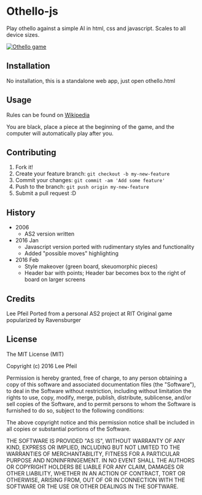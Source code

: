 # Othello-js

Play othello against a simple AI in html, css and javascript. Scales to all device sizes.

<a href="http://www.youtube.com/watch?feature=player_embedded&v=CPa9pOOKZaA" target="_blank"><img src="http://img.youtube.com/vi/CPa9pOOKZaA/0.jpg" alt="Othello game" /></a>

## Installation

No installation, this is a standalone web app, just open othello.html

## Usage

Rules can be found on [Wikipedia](https://en.wikipedia.org/wiki/Reversi#Rules)

You are black, place a piece at the beginning of the game, and the computer will automatically play after you.

## Contributing

1. Fork it!
2. Create your feature branch: `git checkout -b my-new-feature`
3. Commit your changes: `git commit -am 'Add some feature'`
4. Push to the branch: `git push origin my-new-feature`
5. Submit a pull request :D

## History

- 2006
  - AS2 version written
- 2016 Jan
  - Javascript version ported with rudimentary styles and functionality
  - Added "possible moves" highlighting
- 2016 Feb
  - Style makeover (green board, skeuomorphic pieces)
  - Header bar with points; Header bar becomes box to the right of board on larger screens


## Credits

Lee Pfeil
Ported from a personal AS2 project at RIT
Original game popularized by Ravensburger

## License

The MIT License (MIT)

Copyright (c) 2016 Lee Pfeil

Permission is hereby granted, free of charge, to any person obtaining a copy
of this software and associated documentation files (the "Software"), to deal
in the Software without restriction, including without limitation the rights
to use, copy, modify, merge, publish, distribute, sublicense, and/or sell
copies of the Software, and to permit persons to whom the Software is
furnished to do so, subject to the following conditions:

The above copyright notice and this permission notice shall be included in all
copies or substantial portions of the Software.

THE SOFTWARE IS PROVIDED "AS IS", WITHOUT WARRANTY OF ANY KIND, EXPRESS OR
IMPLIED, INCLUDING BUT NOT LIMITED TO THE WARRANTIES OF MERCHANTABILITY,
FITNESS FOR A PARTICULAR PURPOSE AND NONINFRINGEMENT. IN NO EVENT SHALL THE
AUTHORS OR COPYRIGHT HOLDERS BE LIABLE FOR ANY CLAIM, DAMAGES OR OTHER
LIABILITY, WHETHER IN AN ACTION OF CONTRACT, TORT OR OTHERWISE, ARISING FROM,
OUT OF OR IN CONNECTION WITH THE SOFTWARE OR THE USE OR OTHER DEALINGS IN THE
SOFTWARE.
